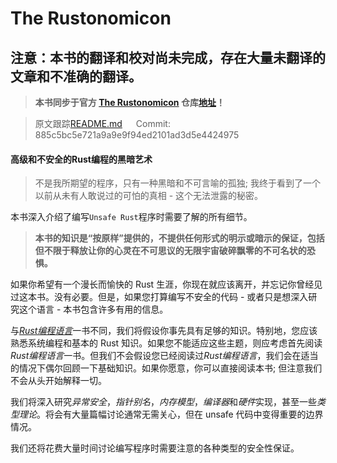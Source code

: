 # The Rustonomicon

## 注意：本书的翻译和校对尚未完成，存在大量未翻译的文章和不准确的翻译。

> **本书同步于官方 [The Rustonomicon](https://doc.rust-lang.org/nomicon/) 仓库[地址](https://github.com/rust-lang-nursery/nomicon)！**

> 原文跟踪[README.md](https://github.com/rust-lang-nursery/nomicon/blob/master/src/README.md) &emsp; Commit: 885c5bc5e721a9a9e9f94ed2101ad3d5e4424975

#### 高级和不安全的Rust编程的黑暗艺术

> 不是我所期望的程序，只有一种黑暗和不可言喻的孤独; 我终于看到了一个以前从未有人敢说过的可怕的真相 - 这个无法泄露的秘密。

本书深入介绍了编写`Unsafe Rust`程序时需要了解的所有细节。

> **本书的知识是“按原样”提供的，不提供任何形式的明示或暗示的保证，包括但不限于释放让你的心灵在不可思议的无限宇宙破碎飘零的不可名状的恐惧。**

如果你希望有一个漫长而愉快的 Rust 生涯，你现在就应该离开，并忘记你曾经见过这本书。没有必要。但是，如果您打算编写不安全的代码 - 或者只是想深入研究这个语言 - 本书包含许多有用的信息。

与[*Rust编程语言*](https://rustlang-cn.org/office/rust/book/)一书不同，我们将假设你事先具有足够的知识。特别地，您应该熟悉系统编程和基本的 Rust 知识。如果您不能适应这些主题，则应考虑首先阅读*Rust编程语言*一书。但我们不会假设您已经阅读过*Rust编程语言*，我们会在适当的情况下偶尔回顾一下基础知识。如果你愿意，你可以直接阅读本书; 但注意我们不会从头开始解释一切。

我们将深入研究*异常安全*，*指针别名*，*内存模型*，*编译器*和*硬件*实现，甚至一些*类型理论*。将会有大量篇幅讨论通常无需关心，但在 unsafe 代码中变得重要的边界情况。

我们还将花费大量时间讨论编写程序时需要注意的各种类型的安全性保证。

